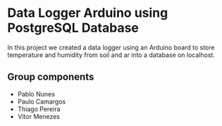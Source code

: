 # Data Logger Arduino using PostgreSQL Database

In this project we created a data logger using an Arduino board to store 
temperature and humidity from soil and ar into a database on localhost.

## Group components
- Pablo Nunes
- Paulo Camargos
- Thiago Pereira
- Vítor Menezes
